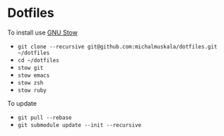 # Dotfiles

To install use [GNU Stow](https://www.gnu.org/software/stow/manual/stow.html)

* `git clone --recursive git@github.com:michalmuskala/dotfiles.git ~/dotfiles`
* `cd ~/dotfiles`
* `stow git`
* `stow emacs`
* `stow zsh`
* `stow ruby`

To update

* `git pull --rebase`
* `git submodule update --init --recursive`
